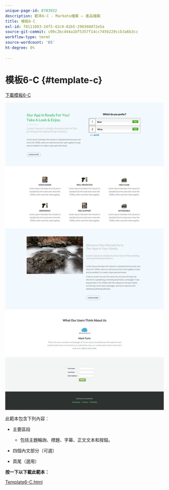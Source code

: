 ```yaml
---
unique-page-id: 8783932
description: 範本6-C - Marketo檔案 — 產品檔案
title: 模板6-C
exl-id: f8111083-24f5-42c9-82b5-290360d72e5a
source-git-commit: c09c2bcd44a1bf5357f14cc7456229ccb3a6b3cc
workflow-type: tm+mt
source-wordcount: '65'
ht-degree: 0%

---
```


# 模板6-C {#template-c}

[下載模板6-C](https://docs.marketo.com/download/attachments/8783932/template-6c.html?version=1&amp;modificationdate=1437693151000&amp;api=v2)

![](assets/image2015-7-29-11-3a52-3a22.png)

此範本包含下列內容：

* 主要區段

   * 包括主題輪詢、標題、字幕、正文文本和按鈕。

* 四個內文部分（可選）
* 頁尾（選用）

**按一下以下載此範本：**

[Template6-C.html](https://docs.marketo.com/download/attachments/8783932/template-6c.html?version=1&amp;modificationdate=1437693151000&amp;api=v2)
